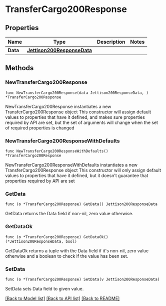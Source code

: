# TransferCargo200Response

## Properties

Name | Type | Description | Notes
------------ | ------------- | ------------- | -------------
**Data** | [**Jettison200ResponseData**](Jettison200ResponseData.md) |  | 

## Methods

### NewTransferCargo200Response

`func NewTransferCargo200Response(data Jettison200ResponseData, ) *TransferCargo200Response`

NewTransferCargo200Response instantiates a new TransferCargo200Response object
This constructor will assign default values to properties that have it defined,
and makes sure properties required by API are set, but the set of arguments
will change when the set of required properties is changed

### NewTransferCargo200ResponseWithDefaults

`func NewTransferCargo200ResponseWithDefaults() *TransferCargo200Response`

NewTransferCargo200ResponseWithDefaults instantiates a new TransferCargo200Response object
This constructor will only assign default values to properties that have it defined,
but it doesn't guarantee that properties required by API are set

### GetData

`func (o *TransferCargo200Response) GetData() Jettison200ResponseData`

GetData returns the Data field if non-nil, zero value otherwise.

### GetDataOk

`func (o *TransferCargo200Response) GetDataOk() (*Jettison200ResponseData, bool)`

GetDataOk returns a tuple with the Data field if it's non-nil, zero value otherwise
and a boolean to check if the value has been set.

### SetData

`func (o *TransferCargo200Response) SetData(v Jettison200ResponseData)`

SetData sets Data field to given value.



[[Back to Model list]](../README.md#documentation-for-models) [[Back to API list]](../README.md#documentation-for-api-endpoints) [[Back to README]](../README.md)


